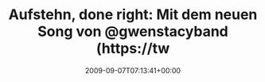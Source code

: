 ---
retweeted: false
source: <a href="http://twitter.com" rel="nofollow">Twitter Web Client</a>
entities:
  hashtags: []
  symbols: []
  user_mentions:
  - name: gwenstacy
    screen_name: gwenstacyband
    indices:
    - '45'
    - '59'
    id_str: '20419404'
    id: '20419404'
  urls: []
display_text_range:
- '0'
- '92'
favorite_count: '0'
id_str: '3814561976'
truncated: false
retweet_count: '0'
id: '3814561976'
created_at: Mon Sep 07 07:13:41 +0000 2009
favorited: false
full_text: 'Aufstehn, done right: Mit dem neuen Song von [@gwenstacyband](https://twitter.com/gwenstacyband)
  http://www.myspace.com/gwenstacy'
lang: de
tags:
- pesos/twitter
date: '2009-09-07T07:13:41+00:00'
src: https://twitter.com/bascht/status/3814561976
original_url: https://twitter.com/bascht/status/3814561976
type: twitter_tweet
text: 'Aufstehn, done right: Mit dem neuen Song von [@gwenstacyband](https://twitter.com/gwenstacyband)
  http://www.myspace.com/gwenstacy'
title: 'Aufstehn, done right: Mit dem neuen Song von @gwenstacyband (https://tw'

---